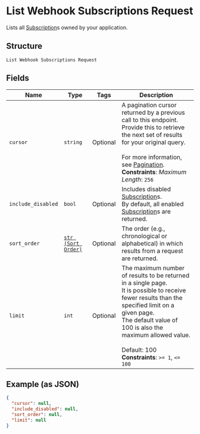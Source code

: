 
# List Webhook Subscriptions Request

Lists all [Subscription](../../doc/models/webhook-subscription.md)s owned by your application.

## Structure

`List Webhook Subscriptions Request`

## Fields

| Name | Type | Tags | Description |
|  --- | --- | --- | --- |
| `cursor` | `string` | Optional | A pagination cursor returned by a previous call to this endpoint.<br>Provide this to retrieve the next set of results for your original query.<br><br>For more information, see [Pagination](https://developer.squareup.com/docs/basics/api101/pagination).<br>**Constraints**: *Maximum Length*: `256` |
| `include_disabled` | `bool` | Optional | Includes disabled [Subscription](../../doc/models/webhook-subscription.md)s.<br>By default, all enabled [Subscription](../../doc/models/webhook-subscription.md)s are returned. |
| `sort_order` | [`str (Sort Order)`](../../doc/models/sort-order.md) | Optional | The order (e.g., chronological or alphabetical) in which results from a request are returned. |
| `limit` | `int` | Optional | The maximum number of results to be returned in a single page.<br>It is possible to receive fewer results than the specified limit on a given page.<br>The default value of 100 is also the maximum allowed value.<br><br>Default: 100<br>**Constraints**: `>= 1`, `<= 100` |

## Example (as JSON)

```json
{
  "cursor": null,
  "include_disabled": null,
  "sort_order": null,
  "limit": null
}
```

